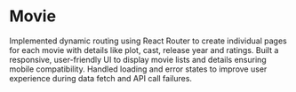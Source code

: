 # Movie
Implemented dynamic routing using React Router to create individual pages for each movie with details like plot, cast, release year and ratings. Built a responsive, user-friendly UI to display movie lists and details ensuring mobile compatibility. Handled loading and error states to improve user experience during data fetch and API call failures.
